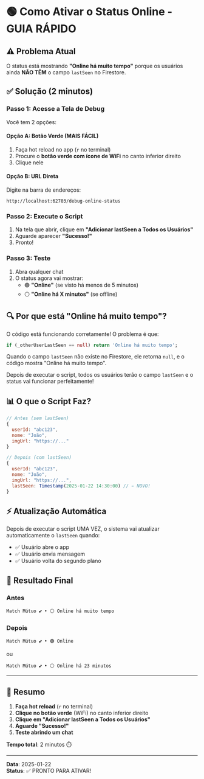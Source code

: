 # 🟢 Como Ativar o Status Online - GUIA RÁPIDO

## ⚠️ Problema Atual

O status está mostrando **"Online há muito tempo"** porque os usuários ainda **NÃO TÊM** o campo `lastSeen` no Firestore.

## ✅ Solução (2 minutos)

### Passo 1: Acesse a Tela de Debug

Você tem 2 opções:

#### Opção A: Botão Verde (MAIS FÁCIL)
1. Faça hot reload no app (`r` no terminal)
2. Procure o **botão verde com ícone de WiFi** no canto inferior direito
3. Clique nele

#### Opção B: URL Direta
Digite na barra de endereços:
```
http://localhost:62703/debug-online-status
```

### Passo 2: Execute o Script

1. Na tela que abrir, clique em **"Adicionar lastSeen a Todos os Usuários"**
2. Aguarde aparecer **"Sucesso!"**
3. Pronto!

### Passo 3: Teste

1. Abra qualquer chat
2. O status agora vai mostrar:
   - 🟢 **"Online"** (se visto há menos de 5 minutos)
   - ⚪ **"Online há X minutos"** (se offline)

## 🔍 Por que está "Online há muito tempo"?

O código está funcionando corretamente! O problema é que:

```dart
if (_otherUserLastSeen == null) return 'Online há muito tempo';
```

Quando o campo `lastSeen` não existe no Firestore, ele retorna `null`, e o código mostra "Online há muito tempo".

Depois de executar o script, todos os usuários terão o campo `lastSeen` e o status vai funcionar perfeitamente!

## 📊 O que o Script Faz?

```javascript
// Antes (sem lastSeen)
{
  userId: "abc123",
  nome: "João",
  imgUrl: "https://..."
}

// Depois (com lastSeen)
{
  userId: "abc123",
  nome: "João",
  imgUrl: "https://...",
  lastSeen: Timestamp(2025-01-22 14:30:00) // ← NOVO!
}
```

## ⚡ Atualização Automática

Depois de executar o script UMA VEZ, o sistema vai atualizar automaticamente o `lastSeen` quando:
- ✅ Usuário abre o app
- ✅ Usuário envia mensagem
- ✅ Usuário volta do segundo plano

## 🎯 Resultado Final

### Antes
```
Match Mútuo 💕 • ⚪ Online há muito tempo
```

### Depois
```
Match Mútuo 💕 • 🟢 Online
```

ou

```
Match Mútuo 💕 • ⚪ Online há 23 minutos
```

---

## 🚀 Resumo

1. **Faça hot reload** (`r` no terminal)
2. **Clique no botão verde** (WiFi) no canto inferior direito
3. **Clique em "Adicionar lastSeen a Todos os Usuários"**
4. **Aguarde "Sucesso!"**
5. **Teste abrindo um chat**

**Tempo total**: 2 minutos ⏱️

---

**Data**: 2025-01-22  
**Status**: ✅ PRONTO PARA ATIVAR!
